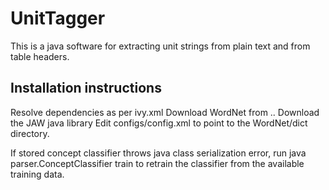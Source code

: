 UnitTagger
==========

This is a java software for extracting unit strings from plain text and from table headers.


Installation instructions
------------------------

Resolve dependencies as per ivy.xml
Download WordNet from ..
Download the JAW java library
Edit configs/config.xml to point to the WordNet/dict directory.

If stored concept classifier throws java class serialization error, run java parser.ConceptClassifier train to retrain the classifier from the available training data.
